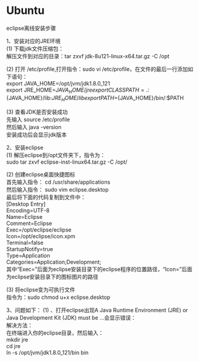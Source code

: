 # Ubuntu

eclipse离线安装步骤

1、安装对应的JRE环境  
(1) 下载jdk文件压缩包：  
解压文件到对应的目录：tar zxvf jdk-8u121-linux-x64.tar.gz -C /opt  

(2) 打开 /etc/profile,打开指令：sudo vi /etc/profile，在文件的最后一行添加如下语句：  
export JAVA_HOME=/opt/jvm/jdk1.8.0_121  
export JRE_HOME=${JAVA_HOME}/jre  
export CLASSPATH=.:${JAVA_HOME}/lib:${JRE_HOME}/lib  
export PATH=${JAVA_HOME}/bin/:$PATH   

(3) 查看JDK是否安装成功   
先输入 source /etc/profile   
然后输入 java -version   
安装成功后会显示jdk版本   

2、安装eclipse  
(1) 解压eclipse到/opt文件夹下，指令为：  
sudo tar zxvf eclipse-inst-linux64.tar.gz -C /opt/  

(2) 创建eclipse桌面快捷图标  
首先输入指令： cd /usr/share/applications  
然后输入指令： sudo vim eclipse.desktop   
最后将下面的代码复制到文件中：   
[Desktop Entry]   
Encoding=UTF-8   
Name=Eclipse   
Comment=Eclipse   
Exec=/opt/eclipse/eclipse   
Icon=/opt/eclipse/icon.xpm   
Terminal=false   
StartupNotify=true    
Type=Application    
Categories=Application;Development;   
其中“Exec=”后面为eclipse安装目录下的eclipse程序的位置路径，“Icon=”后面为eclipse安装目录下的图标图片的路径 

(3) 将eclipse变为可执行文件  
指令为：sudo chmod u+x eclipse.desktop 

3、问题如下：
(1) 、打开eclipse出现A Java Runtime Environment (JRE) or Java Development Kit (JDK) must be ...会显示错误：  
解决方法：  
在终端进入你的eclipse目录，然后输入：  
mkdir jre  
cd jre  
ln -s /opt/jvm/jdk1.8.0_121/bin bin  

